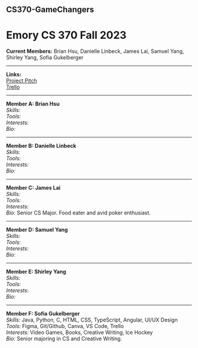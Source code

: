 ## CS370-GameChangers
# Emory CS 370 Fall 2023
**Current Members:** Brian Hsu, Danielle Linbeck, James Lai, Samuel Yang, Shirley Yang, Sofia Gukelberger

---
**Links:** <br>
[Project Pitch](https://docs.google.com/presentation/d/1oWdBqHFe8299t91JThk7zTl_vFgyKYVjIXRORhOs4zI/edit#slide=id.p) <br>
[Trello](https://trello.com/invite/b/Ox45nhFf/ATTI249400479013806dc81d355bd674a5e36A398597/csp-project-backlog) <br>

---

**Member A: Brian Hsu**  
*Skills:* <br>
*Tools:* <br>
*Interests:* <br>
*Bio:* <br>

---

**Member B: Danielle Linbeck**  
*Skills:* <br>
*Tools:*   <br>
*Interests:*<br>
*Bio:* <br>

---

**Member C: James Lai**  
*Skills:*  <br>
*Tools:*  <br>
*Interests:*<br>
*Bio:* Senior CS Major. Food eater and avid poker enthusiast.<br>

---

**Member D: Samuel Yang**  
*Skills:* <br>
*Tools:* <br>
*Interests:* <br>
*Bio:* <br>

---

**Member E: Shirley Yang**  
*Skills:* <br>
*Tools:* <br>
*Interests:*<br>
*Bio:* <br>

---

**Member F: Sofia Gukelberger**  
*Skills:* Java, Python, C, HTML, CSS, TypeScript, Angular, UI/UX Design <br>
*Tools:* Figma, Git/Github, Canva, VS Code, Trello <br>
*Interests:* Video Games, Books, Creative Writing, Ice Hockey <br>
*Bio:* Senior majoring in CS and Creative Writing. <br>



